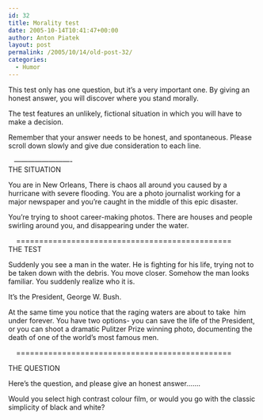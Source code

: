 ```yaml
---
id: 32
title: Morality test
date: 2005-10-14T10:41:47+00:00
author: Anton Piatek
layout: post
permalink: /2005/10/14/old-post-32/
categories:
  - Humor
---
```

This test only has one question, but it&#8217;s a very important one. By giving an honest answer, you will discover where you stand morally.

The test features an unlikely, fictional situation in which you will have to make a decision.

Remember that your answer needs to be honest, and spontaneous. Please scroll down slowly and give due consideration to each line.

&nbsp;&nbsp; &#8212;&#8212;&#8212;&#8212;&#8212;&#8212;&#8212;&#8212;-  
THE SITUATION

You are in New Orleans, There is chaos all around you caused by a hurricane with severe flooding. You are a photo journalist working for a major newspaper and you&#8217;re caught in the middle of this epic disaster.

You&#8217;re trying to shoot career-making photos. There are houses and people swirling around you, and disappearing under the water.

&nbsp;&nbsp;&nbsp; ===============================================  
THE TEST

Suddenly you see a man in the water. He is fighting for his life, trying not to be taken down with the debris. You move closer. Somehow the man looks familiar. You suddenly realize who it is. 

It&#8217;s the President, George W. Bush.

At the same time you notice that the raging waters are about to take&nbsp; him under forever. You have two options- you can save the life of the President, or you can shoot a dramatic Pulitzer Prize winning photo, documenting the death of one of the world&#8217;s most famous men.

&nbsp;&nbsp;&nbsp; ===============================================

THE QUESTION

Here&#8217;s the question, and please give an honest answer&#8230;&#8230;.

Would you select high contrast colour film, or would you go with the classic simplicity of black and white?